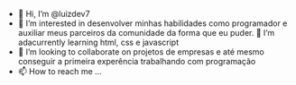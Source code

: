 - 👋 Hi, I’m @luizdev7
- 👀 I’m interested in  desenvolver minhas habilidades como programador e auxiliar meus parceiros da comunidade da forma que eu puder.
  🌱 I’m adacurrently learning html, css e javascript
- 💞️ I’m looking to collaborate on projetos  de empresas e até mesmo conseguir a primeira experência trabalhando com programação
- 📫 How to reach me ...

<!---
luizdev7/luizdev7 is a ✨ special ✨ repository because its `README.md` (this file) appears on your GitHub profile.
You can click the Preview link to take a look at your changes.
--->
